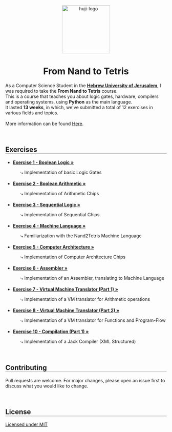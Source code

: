 <div align="center">
  <img src="https://upload.wikimedia.org/wikipedia/commons/thumb/4/4d/Hebrew_University_Logo.svg/1200px-Hebrew_University_Logo.svg.png" alt="huji-logo" height="150px" />
  <h1 align="center" style="border-bottom: none"><b>From Nand to Tetris</b></h1>

  <p align="left">
    As a Computer Science Student in the <a href="https://new.huji.ac.il/"><b>Hebrew University of Jerusalem</b></a>, I was required to take the <b>From Nand to Tetris</b> course.
    <br>
    This is a course that teaches you about logic gates, hardware, compilers and operating systems, using <b>Python</b> as the main language.
    <br>
    It lasted <b>13 weeks</b>, in which, we've submitted a total of 12 exercises in various fields and topics.
    <br>
    <br>
    More information can be found <a href="https://shnaton.huji.ac.il/index.php/NewSyl/67925/2/2022/">Here</a>.
  </p>
</div>

<br>

<div align="left">
  <h2 align="left" style="border-bottom: 1px solid gray">Exercises</h2>

  <ul align="left">
    <li><a href="./project01"><b>Exercise 1 - Boolean Logic »</b></a></li>
    <ul><li style="list-style: none;">⤷ Implementation of basic Logic Gates</li></ul>
    <br>
    <li><a href="./project02"><b>Exercise 2 - Boolean Arithmetic »</b></a></li>
    <ul><li style="list-style: none;">⤷ Implementation of Arithmetic Chips</li></ul>
    <br>
    <li><a href="./project03"><b>Exercise 3 - Sequential Logic »</b></a></li>
    <ul><li style="list-style: none;">⤷ Implementation of Sequential Chips</li></ul>
    <br>
    <li><a href="./project04"><b>Exercise 4 - Machine Language »</b></a></li>
    <ul><li style="list-style: none;">⤷ Familiarization with the Nand2Tetris Machine Language</li></ul>
    <br>
    <li><a href="./project05"><b>Exercise 5 - Computer Architecture »</b></a></li>
    <ul><li style="list-style: none;">⤷ Implementation of Computer Architecture Chips</li></ul>
    <br>
    <li><a href="./project06"><b>Exercise 6 - Assembler »</b></a></li>
    <ul><li style="list-style: none;">⤷ Implementation of an Assembler, translating to Machine Language</li></ul>
    <br>
    <li><a href="./project07"><b>Exercise 7 - Virtual Machine Translator (Part 1) »</b></a></li>
    <ul><li style="list-style: none;">⤷ Implementation of a VM translator for Arithmetic operations</li></ul>
    <br>
    <li><a href="./project08"><b>Exercise 8 - Virtual Machine Translator (Part 2) »</b></a></li>
    <ul><li style="list-style: none;">⤷ Implementation of a VM translator for Functions and Program-Flow</li></ul>
    <br>
    <li><a href="./project10"><b>Exercise 10 - Compilation (Part 1) »</b></a></li>
    <ul><li style="list-style: none;">⤷ Implementation of a Jack Compiler (XML Structured)</li></ul>
  </ul>
</div>

<br>

<div align="left">
  <h2 align="left" style="border-bottom: 1px solid gray">Contributing</h2>

  <p align="left">
    Pull requests are welcome. For major changes, please open an issue first to discuss what you would like to change.
  </p>
</div>

<br>

<div align="left">
  <h2 align="left" style="border-bottom: 1px solid gray">License</h2>

  <p align="left">
    <a href="https://choosealicense.com/licenses/mit/">Licensed under MIT</a>
  </p>
</div>
